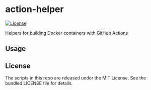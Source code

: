 action-helper
=======

[![License](https://img.shields.io/github/license/dock0/action-helper)](https://github.com/dock0/action-helper/blob/master/LICENSE)

Helpers for building Docker containers with GitHub Actions

## Usage

## License

The scripts in this repo are released under the MIT License. See the bundled LICENSE file for details.

